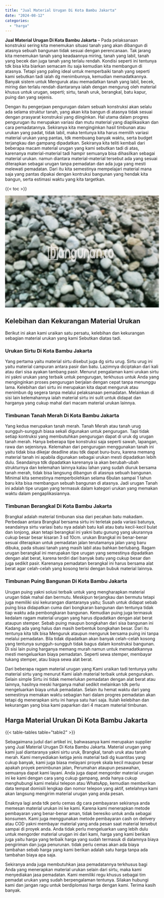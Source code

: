 ```yaml
---
title: "Jual Material Urugan Di Kota Bambu Jakarta"
date: "2024-08-12"
categories: 
  - "harga"
---
```


**Jual Material Urugan Di Kota Bambu Jakarta** – Pada pelaksanaan konstruksi sering kita menemukan situasi tanah yang akan dibangun di atasnya sebuah bangunan tidak sesuai dengan perencanaan. Tak jarang kita menemukan tanah yang keadaannya miring, tanah yang labil, tanah yang becek dan juga tanah yang terlalu rendah. Kondisi seperti ini tentunya tdk bisa kita biarkan semacam itu saja kemudian kita membangun di atasnya. Tetapi yang paling ideal untuk memperbaiki tanah yang seperti kami sebutkan tadi ialah dg menimbunnya, kemudian memadatkannya. Banyak sistem untuk Menguruk atau memadatkan tanah yang labil, becek, miring dan terlalu rendah diantaranya ialah dengan mengurug oleh material khusus untuk urugan, seperti; sirtu, tanah uruk, berangkal, batu kapur, puing dan yang sejenis.

Dengan itu pengerjaan pengurugan dalam sebuah konstruksi akan selalu ada selama struktur tanah, yang akan kita bangun di atasnya tidak sesuai dengan prasyarat konstruksi yang diinginkan. Hal utama dalam progres pengurugan itu merupakan variasi dan mutu material yang diaplikasikan dan cara pemadatannya. Sekiranya kita menginginkan hasil timbunan atau urukan yang padat, tidak labil, maka tentunya kita harus memilih variasi material urukan yang pantas, tdk membuang banyak waktu, serta budget terjangkau dan gampang dipadatkan. Sekiranya kita teliti kembali dari beberapa macam material urugan yang kami sebutkan tadi di atas, karenanya material-material tadi hampir semuanya bisa dihasilkan sebagai material urukan. namun diantara material-material tersebut ada yang sesuai diterapkan sebagai urugan tanpa pemadatan dan ada juga yang mesti melewati pemadatan. Dari itu kita semestinya mempelajari material mana saja yang pantas dipakai dengan kontruksi bangunan yang hendak kita bangun, serta estimasi waktu yang kita targetkan.

{{< toc >}}

![Jual Material Urugan Di Kota Bambu Jakarta](/images/jual-urugan-43.png)

## Kelebihan dan Kekurangan Material Urukan

Berikut ini akan kami uraikan satu persatu, kelebihan dan kekurangan sebagian material urukan yang kami Sebutkan diatas tadi.

### Urukan Sirtu Di Kota Bambu Jakarta

Yang pertama yaitu material sirtu disebut juga dg sirtu urug. Sirtu urug ini yaitu material campuran antara pasir dan batu. Lazimnya diciptakan dari kali atau dari sisa ayakan tambang pasir. Menurut pengalaman kami urukan sirtu ini yakni urukan yang terbaik untuk pengurugan, terkhusus untuk Anda yang menginginkan proses pengurugan berjalan dengan cepat tanpa menunggu lama. Kelebihan dari sirtu ini merupakan kita dapat menguruk atau menimbun dg segera tanpa melalui pelaksanaan pemadatan. Melainkan di sisi lain kelemahannya ialah material sirtu ini sulit untuk didapat dan harganya yang cukup mahal dari macam material urukan lainnya.

### Timbunan Tanah Merah Di Kota Bambu Jakarta

Yang kedua merupakan tanah merah. Tanah Merah atau tanah urug sungguh-sungguh biasa sekali digunakan untuk pengurugan. Tapi tidak setiap kontruksi yang membutuhkan pengurugan dapat di uruk dg urugan tanah merah. Hanya beberapa tipe konstruksi saja seperti sawah, lapangan, rawa dan sejenisnya. Kelemahan dari pengurugan menggunakan tanah ini yaitu tidak bisa dikejar deadline atau tdk dapat buru-buru, karena memang material tanah ini apabila digunakan sebagai urukan mesti dipadatkan lebih dulu. Seandainya tdk dipadatkan karenanya ia akan berubah-ubah strukturnya dan kelemahan lainnya kalau lahan yang sudah diuruk bersama tanah merah, tidak bisa langsung dibangun di atasnya sebuah bangunan. Minimal kita semestinya memperbolehkan selama 6bulan sampai 1 tahun baru kita bisa membangun sebuah bangunan di atasnya. Jadi urugan Tanah ini adalah tipe urugan yang termasuk dalam kategori urukan yang memakan waktu dalam pengaplikasiannya.

### Timbunan Berangkal Di Kota Bambu Jakarta

Brangkal adalah material timbunan sisa dari pecahan batu makadam. Perbedaan antara Brangkal bersama sirtu ini terletak pada variasi batunya, seandainya sirtu variasi batu nya adalah batu kali atau batu kecil-kecil bulat dan lonjong, akan tetapi berangkal ini yakni batu gunung yang ukurannya cukup besar besar kisaran 3 sd 10cm. urukan Brangkal ini benar-benar sesuai diterapkan untuk pemadatan jalan terutamanya jalan yang baru dibuka, pada situasi tanah yang masih labil atau bahkan berlubang. Ragam urugan berangkal ini merupakan tipe urugan yang semestinya dipadatkan dengan alat berat, karena terdiri dari banyak batu yang cukup besar dan juga sedikit pasir. Karenanya pemadatan berangkal ini harus bersama alat berat agar celah-celah yang kosong terisi dengan bubuk material lainnya.

### Timbunan Puing Bangunan Di Kota Bambu Jakarta

Urugan puing yakni solusi terbaik untuk yang mengharapkan material urugan tidak mahal dan bermutu. Meskipun terjangkau dan bermutu tetapi juga memiliki sisi kekurangan diantaranya yaitu; Susah untuk didapat sebab puing bisa didapatkan cuma dari bongkaran bangunan dan tentunya tidak tiap waktu ada pembongkaran bangunan. Kemudian puing juga termasuk kedalam ragam material urugan yang harus dipadatkan dengan alat berat ataupun stemper. Sebab puing maupun bongkahan dari sisa bangunan ini Kadang ada yang halus dan masih berbentuk bongkahan besar. Dari itu tentunya kita tdk bisa Menguruk ataupun menguruk bersama puing ini tanpa melalui pemadatan. Bila tidak dipadatkan akan banyak celah-celah kosong yang tentunya sungguh-sungguh tidak bagus dalam konstruksi bangunan. Di sisi lain puing harganya memang murah namun untuk memadatkannya mesti mengeluarkan biaya pemadatan. Seperti sewa stemper, membayar tukang stemper, atau biaya sewa alat berat.

Dari beberapa ragam material urugan yang Kami uraikan tadi tentunya yaitu material sirtu yang menurut Kami ialah material terbaik untuk pengurukan. Selain simple Sirtu ini tidak memerlukan pemadatan dengan alat berat atau lainnya, hasilnya meski harganya mahal sedikit melainkan tdk perlu mengeluarkan biaya untuk pemadatan. Selain itu hemat waktu dari yang semestinya memakan waktu sebagian hari dalam progres pemadatan akan tetapi dg menerapkan sirtu ini hanya satu hari saja. Itulah kelebihan dan kekurangan yang bisa kami paparkan dari 4 macam material timbunan.

## Harga Material Urukan Di Kota Bambu Jakarta

{{< table-tables table="table2" >}}

Sebagaimana judul dari artikel ini, bahwasanya kami merupakan supplier yang Jual Material Urugan Di Kota Bambu Jakarta. Material urugan yang kami jual diantaranya yakni sirtu uruk, Brangkal, tanah uruk atau tanah merah. Kami menyediakan ketiga jenis material tadi dg kuantitas yang cukup banyak, kami juga biasa melayani proyek skala kecil maupun besar apakah proyek penimbunan jalan, Perumahan ataupun pesawahan, semuanya dapat kami layani. Anda juga dapat mengorder material urugan ini ke kami dengan cara yang cukup gampang, anda hanya cukup menghubungi kami melalui telepon atau WhatsApp, kemudian memberikan data tempat domisili lengkap dan nomor telepon yang aktif, setelahnya kami akan langsung mengirim material urugan yang anda pesan.

Enaknya lagi anda tdk perlu cemas dg cara pembayaran sekiranya anda memesan material urukan ini ke kami. Karena kami menerapkan metode pembayaran yang benar-benar aman, tidak beresiko untuk anda sebagai konsumen. Kami juga menggunakan metode pembayaran cash on delivery atau COD yakni membayar material yang anda pesan saat material tersebut sampai di proyek anda. Anda tidak perlu mengeluarkan uang lebih dulu untuk mengorder material urugan ini dari kami, harga yang kami berikan juga yaitu harga yang terbaik harga yang sudah termasuk di dalamnya biaya pengiriman dan juga penurunan. tidak perlu cemas akan ada biaya tambahan sebab harga yang kami berikan adalah satu harga tanpa ada tambahan biaya apa saja.

Sekiranya anda juga membutuhkan jasa pemadatannya terkhusus bagi Anda yang menerapkan material urukan selain dari sirtu, maka kami menyediakan jasa pemadatan. Kami memiliki regu khusus sebagai tim pemadat urukan yang sudah berpengalaman tentunya. Silakan hubungi kami dan jangan ragu untuk berdiplomasi harga dengan kami. Terima kasih banyak.
